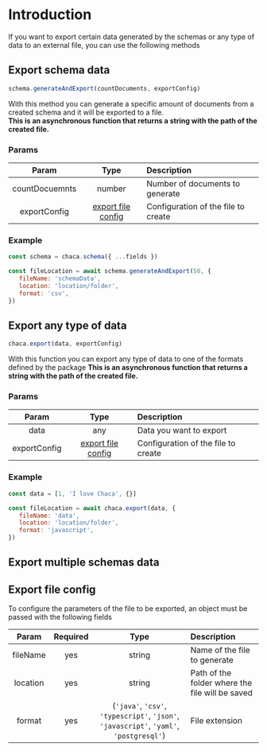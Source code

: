 # Introduction

If you want to export certain data generated by the schemas or any type of data to an external file, you can use the following methods

## Export schema data

```js
schema.generateAndExport(countDocuments, exportConfig)
```

With this method you can generate a specific amount of documents from a created schema and it will be exported to a file. <br/>
**This is an asynchronous function that returns a string with the path of the created file.**

### Params

|     Param      |                   Type                    | Description                         |
| :------------: | :---------------------------------------: | :---------------------------------- |
| countDocuemnts |                  number                   | Number of documents to generate     |
|  exportConfig  | [export file config](#export-file-config) | Configuration of the file to create |

### Example

```js
const schema = chaca.schema({ ...fields })

const fileLocation = await schema.generateAndExport(50, {
   fileName: 'schemaData',
   location: 'location/folder',
   format: 'csv',
})
```

## Export any type of data

```js
chaca.export(data, exportConfig)
```

With this function you can export any type of data to one of the formats defined by the package
**This is an asynchronous function that returns a string with the path of the created file.**

### Params

|    Param     |                   Type                    | Description                         |
| :----------: | :---------------------------------------: | :---------------------------------- |
|     data     |                    any                    | Data you want to export             |
| exportConfig | [export file config](#export-file-config) | Configuration of the file to create |

### Example

```js
const data = [1, 'I love Chaca', {}]

const fileLocation = await chaca.export(data, {
   fileName: 'data',
   location: 'location/folder',
   format: 'javascript',
})
```

## Export multiple schemas data

## Export file config

To configure the parameters of the file to be exported, an object must be passed with the following fields

|  Param   | Required |                                          Type                                           | Description                                     |
| :------: | :------: | :-------------------------------------------------------------------------------------: | :---------------------------------------------- |
| fileName |   yes    |                                         string                                          | Name of the file to generate                    |
| location |   yes    |                                         string                                          | Path of the folder where the file will be saved |
|  format  |   yes    | (`'java'`, `'csv'`, `'typescript'`, `'json'`, `'javascript'`, `'yaml'`, `'postgresql'`) | File extension                                  |
